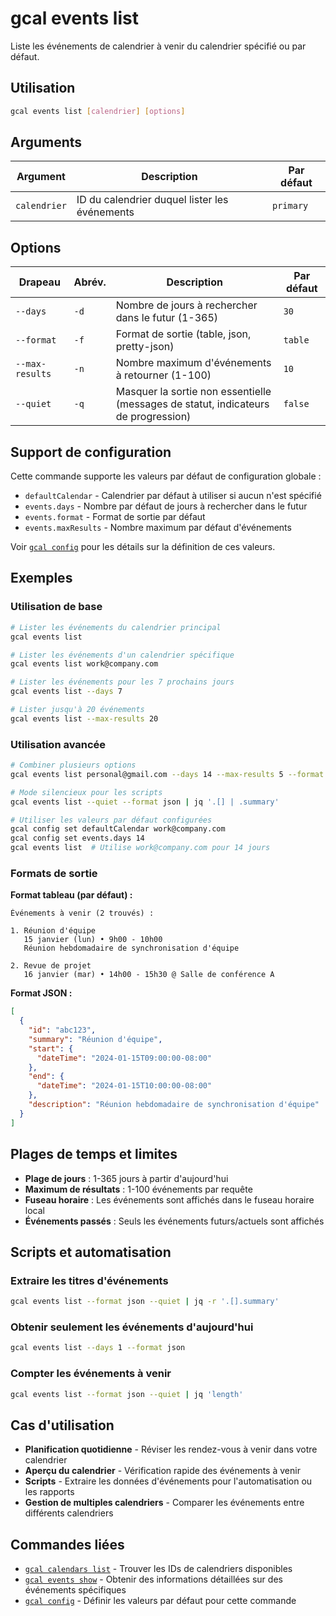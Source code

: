 # gcal events list

Liste les événements de calendrier à venir du calendrier spécifié ou par défaut.

## Utilisation

```bash
gcal events list [calendrier] [options]
```

## Arguments

| Argument | Description | Par défaut |
|----------|-------------|------------|
| `calendrier` | ID du calendrier duquel lister les événements | `primary` |

## Options

| Drapeau | Abrév. | Description | Par défaut |
|---------|--------|-------------|------------|
| `--days` | `-d` | Nombre de jours à rechercher dans le futur (1-365) | `30` |
| `--format` | `-f` | Format de sortie (table, json, pretty-json) | `table` |
| `--max-results` | `-n` | Nombre maximum d'événements à retourner (1-100) | `10` |
| `--quiet` | `-q` | Masquer la sortie non essentielle (messages de statut, indicateurs de progression) | `false` |

## Support de configuration

Cette commande supporte les valeurs par défaut de configuration globale :

- `defaultCalendar` - Calendrier par défaut à utiliser si aucun n'est spécifié
- `events.days` - Nombre par défaut de jours à rechercher dans le futur
- `events.format` - Format de sortie par défaut
- `events.maxResults` - Nombre maximum par défaut d'événements

Voir [`gcal config`](config.md) pour les détails sur la définition de ces valeurs.

## Exemples

### Utilisation de base

```bash
# Lister les événements du calendrier principal
gcal events list

# Lister les événements d'un calendrier spécifique
gcal events list work@company.com

# Lister les événements pour les 7 prochains jours
gcal events list --days 7

# Lister jusqu'à 20 événements
gcal events list --max-results 20
```

### Utilisation avancée

```bash
# Combiner plusieurs options
gcal events list personal@gmail.com --days 14 --max-results 5 --format json

# Mode silencieux pour les scripts
gcal events list --quiet --format json | jq '.[] | .summary'

# Utiliser les valeurs par défaut configurées
gcal config set defaultCalendar work@company.com
gcal config set events.days 14
gcal events list  # Utilise work@company.com pour 14 jours
```

### Formats de sortie

**Format tableau (par défaut) :**
```
Événements à venir (2 trouvés) :

1. Réunion d'équipe
   15 janvier (lun) • 9h00 - 10h00
   Réunion hebdomadaire de synchronisation d'équipe

2. Revue de projet
   16 janvier (mar) • 14h00 - 15h30 @ Salle de conférence A
```

**Format JSON :**
```json
[
  {
    "id": "abc123",
    "summary": "Réunion d'équipe",
    "start": {
      "dateTime": "2024-01-15T09:00:00-08:00"
    },
    "end": {
      "dateTime": "2024-01-15T10:00:00-08:00"
    },
    "description": "Réunion hebdomadaire de synchronisation d'équipe"
  }
]
```

## Plages de temps et limites

- **Plage de jours** : 1-365 jours à partir d'aujourd'hui
- **Maximum de résultats** : 1-100 événements par requête
- **Fuseau horaire** : Les événements sont affichés dans le fuseau horaire local
- **Événements passés** : Seuls les événements futurs/actuels sont affichés

## Scripts et automatisation

### Extraire les titres d'événements
```bash
gcal events list --format json --quiet | jq -r '.[].summary'
```

### Obtenir seulement les événements d'aujourd'hui
```bash
gcal events list --days 1 --format json
```

### Compter les événements à venir
```bash
gcal events list --format json --quiet | jq 'length'
```

## Cas d'utilisation

- **Planification quotidienne** - Réviser les rendez-vous à venir dans votre calendrier
- **Aperçu du calendrier** - Vérification rapide des événements à venir
- **Scripts** - Extraire les données d'événements pour l'automatisation ou les rapports
- **Gestion de multiples calendriers** - Comparer les événements entre différents calendriers

## Commandes liées

- [`gcal calendars list`](calendars-list.md) - Trouver les IDs de calendriers disponibles
- [`gcal events show`](events-show.md) - Obtenir des informations détaillées sur des événements spécifiques
- [`gcal config`](config.md) - Définir les valeurs par défaut pour cette commande